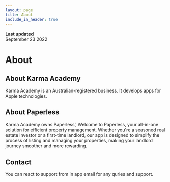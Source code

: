 ```yaml
---
layout: page
title: About
include_in_header: true
---
```


**Last updated**  
September 23 2022

# About

## About Karma Academy
Karma Academy is an Australian-registered business. It develops apps for Apple technologies. 

## About Paperless
Karma Academy owns Paperless’, Welcome to Paperless, your all-in-one solution for efficient property management. Whether you're a seasoned real estate investor or a first-time landlord, our app is designed to simplify the process of listing and managing your properties, making your landlord journey smoother and more rewarding.

## Contact
You can react to support from in app email for any quries and support.


